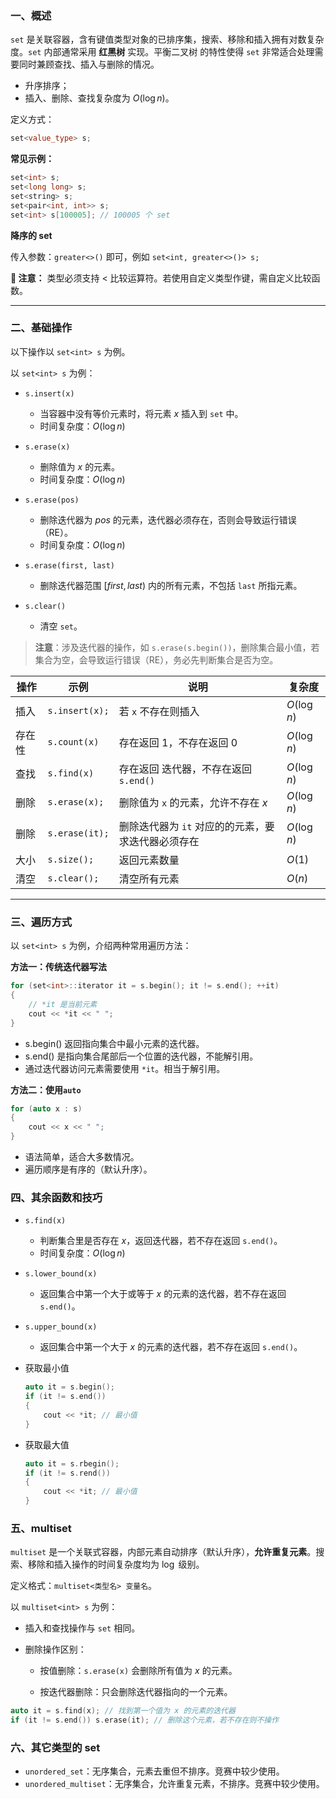

### 一、概述

`set` 是关联容器，含有键值类型对象的已排序集，搜索、移除和插入拥有对数复杂度。`set` 内部通常采用 **红黑树** 实现。平衡二叉树 的特性使得 `set` 非常适合处理需要同时兼顾查找、插入与删除的情况。


- 升序排序；
- 插入、删除、查找复杂度为 $O(\log n)$。

定义方式：

```cpp
set<value_type> s;
```

**常见示例：**

```cpp
set<int> s;
set<long long> s;
set<string> s;
set<pair<int, int>> s;
set<int> s[100005]; // 100005 个 set
```

**降序的 set**

传入参数：`greater<>()` 即可，例如 `set<int, greater<>()> s;`

**📌 注意：** 类型必须支持 $<$ 比较运算符。若使用自定义类型作键，需自定义比较函数。

---


### 二、基础操作

以下操作以 `set<int> s` 为例。

以 `set<int> s` 为例：

- `s.insert(x)`  
    - 当容器中没有等价元素时，将元素 $x$ 插入到 `set` 中。  
    - 时间复杂度：$O(\log{n})$

- `s.erase(x)`  
    - 删除值为 $x$ 的元素。  
    - 时间复杂度：$O(\log{n})$

- `s.erase(pos)`  
    - 删除迭代器为 $pos$ 的元素，迭代器必须存在，否则会导致运行错误（RE）。  
    - 时间复杂度：$O(\log{n})$

- `s.erase(first, last)`  
    - 删除迭代器范围 $[first, last)$ 内的所有元素，不包括 `last` 所指元素。

- `s.clear()`  
    - 清空 `set`。

> **注意**：涉及迭代器的操作，如 `s.erase(s.begin())`，删除集合最小值，若集合为空，会导致运行错误（RE），务必先判断集合是否为空。



| 操作    | 示例             | 说明                | 复杂度           |
| ----- | -------------- | ----------------- | ------------- |
| 插入 | `s.insert(x);`   | 若 `x` 不存在则插入 | $O(\log n)$ |
| 存在性   | `s.count(x)`  | 存在返回 1，不存在返回 0    | $O(\log n)$ |
| 查找   | `s.find(x)`  | 存在返回 迭代器，不存在返回 `s.end()`    | $O(\log n)$ |
| 删除   | `s.erase(x);` | 删除值为 `x` 的元素，允许不存在 $x$      | $O(\log n)$ |
| 删除   | `s.erase(it);` | 删除迭代器为 `it` 对应的的元素，要求迭代器必须存在      | $O(\log n)$ |
| 大小  | `s.size();`   | 返回元素数量            | $O(1)$      |
| 清空    | `s.clear();`  | 清空所有元素            | $O(n)$      |

---




### 三、遍历方式

以 `set<int> s` 为例，介绍两种常用遍历方法：

**方法一：传统迭代器写法**

```cpp
for (set<int>::iterator it = s.begin(); it != s.end(); ++it)
{
    // *it 是当前元素
    cout << *it << " ";
}
```

- s.begin() 返回指向集合中最小元素的迭代器。
- s.end() 是指向集合尾部后一个位置的迭代器，不能解引用。
- 通过迭代器访问元素需要使用 `*it`。相当于解引用。


**方法二：使用`auto`**


```cpp
for (auto x : s)
{
    cout << x << " ";
}
```


- 语法简单，适合大多数情况。
- 遍历顺序是有序的（默认升序）。




### 四、其余函数和技巧

- `s.find(x)`  
    - 判断集合里是否存在 $x$，返回迭代器，若不存在返回 `s.end()`。  
    - 时间复杂度：$O(\log{n})$

- `s.lower_bound(x)`  
    - 返回集合中第一个大于或等于 $x$ 的元素的迭代器，若不存在返回 `s.end()`。

- `s.upper_bound(x)`  
    - 返回集合中第一个大于 $x$ 的元素的迭代器，若不存在返回 `s.end()`。

- 获取最小值  

    ```cpp
    auto it = s.begin();
    if (it != s.end()) 
    {
        cout << *it; // 最小值
    }
    ```
- 获取最大值  

    ```cpp
    auto it = s.rbegin();
    if (it != s.rend()) 
    {
        cout << *it; // 最小值
    }
    ```

### 五、multiset

`multiset` 是一个关联式容器，内部元素自动排序（默认升序），**允许重复元素**。搜索、移除和插入操作的时间复杂度均为 $\log$ 级别。

定义格式：`multiset<类型名> 变量名`。

以 `multiset<int> s` 为例：

- 插入和查找操作与 `set` 相同。

- 删除操作区别：

    - 按值删除：`s.erase(x)` 会删除所有值为 $x$ 的元素。

    - 按迭代器删除：只会删除迭代器指向的一个元素。

```cpp
auto it = s.find(x); // 找到第一个值为 x 的元素的迭代器
if (it != s.end()) s.erase(it); // 删除这个元素，若不存在则不操作
```


### 六、其它类型的 set


- `unordered_set`：无序集合，元素去重但不排序。竞赛中较少使用。
- `unordered_multiset`：无序集合，允许重复元素，不排序。竞赛中较少使用。